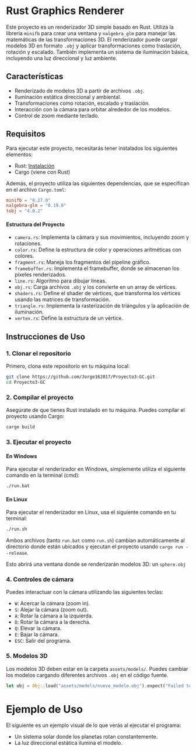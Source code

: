 # Rust Graphics Renderer

Este proyecto es un renderizador 3D simple basado en Rust. Utiliza la librería `minifb` para crear una ventana y `nalgebra_glm` para manejar las matemáticas de las transformaciones 3D. El renderizador puede cargar modelos 3D en formato `.obj` y aplicar transformaciones como traslación, rotación y escalado. También implementa un sistema de iluminación básica, incluyendo una luz direccional y luz ambiente.

## Características

- Renderizado de modelos 3D a partir de archivos `.obj`.
- Iluminación estática direccional y ambiental.
- Transformaciones como rotación, escalado y traslación.
- Interacción con la cámara para orbitar alrededor de los modelos.
- Control de zoom mediante teclado.

## Requisitos

Para ejecutar este proyecto, necesitarás tener instalados los siguientes elementos:

- Rust: [Instalación](https://www.rust-lang.org/tools/install)
- Cargo (viene con Rust)

Además, el proyecto utiliza las siguientes dependencias, que se especifican en el archivo `Cargo.toml`:

```toml
minifb = "0.27.0"
nalgebra-glm = "0.19.0"
tobj = "4.0.2"
```

#### Estructura del Proyecto

- `camera.rs`: Implementa la cámara y sus movimientos, incluyendo zoom y rotaciones.
- `color.rs`: Define la estructura de color y operaciones aritméticas con colores.
- `fragment.rs`: Maneja los fragmentos del pipeline gráfico.
- `framebuffer.rs`: Implementa el framebuffer, donde se almacenan los píxeles renderizados.
- `line.rs`: Algoritmo para dibujar líneas.
- `obj.rs`: Carga archivos `.obj` y los convierte en un array de vértices.
- `shaders.rs`: Define el shader de vértices, que transforma los vértices usando las matrices de transformación.
- `triangle.rs`: Implementa la rasterización de triángulos y la aplicación de iluminación.
- `vertex.rs`: Define la estructura de un vértice.

## Instrucciones de Uso

### 1. Clonar el repositorio

Primero, clona este repositorio en tu máquina local:

```bash
git clone https://github.com/Jorge162017/Proyecto3-GC.git
cd Proyecto3-GC
```

### 2. Compilar el proyecto

Asegúrate de que tienes Rust instalado en tu máquina. Puedes compilar el proyecto usando Cargo:

```bash
cargo build
```

### 3. Ejecutar el proyecto

#### En Windows

Para ejecutar el renderizador en Windows, simplemente utiliza el siguiente comando en la terminal (cmd):

```bash
./run.bat
```

#### En Linux

Para ejecutar el renderizador en Linux, usa el siguiente comando en tu terminal:

```bash
./run.sh
```

Ambos archivos (tanto `run.bat` como `run.sh`) cambian automáticamente al directorio donde están ubicados y ejecutan el proyecto usando `cargo run --release`.

Esto abrirá una ventana donde se renderizarán modelos 3D: un `sphere.obj` 

### 4. Controles de cámara

Puedes interactuar con la cámara utilizando las siguientes teclas:

- `W`: Acercar la cámara (zoom in).
- `S`: Alejar la cámara (zoom out).
- `A`: Rotar la cámara a la izquierda.
- `D`: Rotar la cámara a la derecha.
- `Q`: Elevar la cámara.
- `E`: Bajar la cámara.
- `ESC`: Salir del programa.

### 5. Modelos 3D

Los modelos 3D deben estar en la carpeta `assets/models/`. Puedes cambiar los modelos cargando diferentes archivos `.obj` en el código fuente.

```rust
let obj = Obj::load("assets/models/nuevo_modelo.obj").expect("Failed to load obj");
```

# Ejemplo de Uso

El siguiente es un ejemplo visual de lo que verás al ejecutar el programa:

- Un sistema solar donde los planetas rotan constantemente.
- La luz direccional estática ilumina el modelo.



